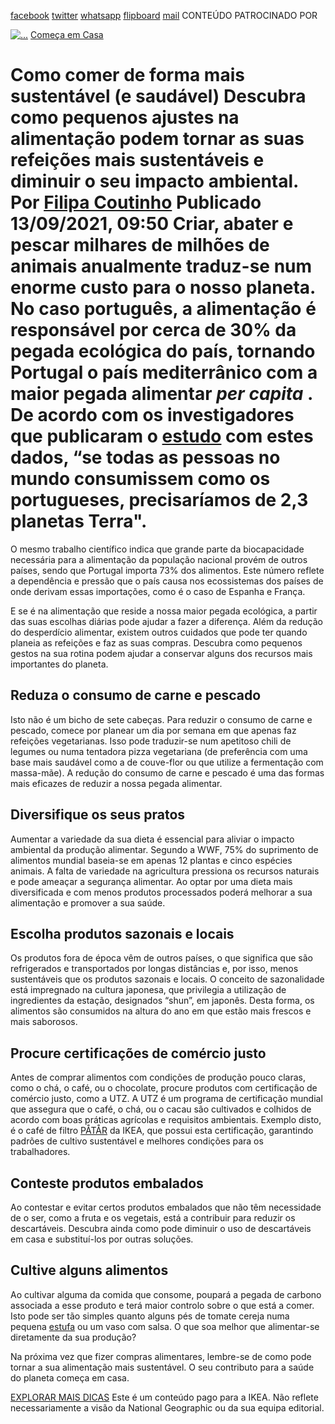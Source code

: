 [facebook](https://www.facebook.com/sharer/sharer.php?u=https%3A%2F%2Fwww.natgeo.pt%2Fmeio-ambiente%2F2021%2F09%2Fcomo-comer-de-forma-mais-sustentavel-e-saudavel) [twitter](https://twitter.com/share?url=https%3A%2F%2Fwww.natgeo.pt%2Fmeio-ambiente%2F2021%2F09%2Fcomo-comer-de-forma-mais-sustentavel-e-saudavel&via=natgeo&text=Como%20comer%20de%20forma%20mais%20sustent%C3%A1vel%20(e%20saud%C3%A1vel)) [whatsapp](https://web.whatsapp.com/send?text=https%3A%2F%2Fwww.natgeo.pt%2Fmeio-ambiente%2F2021%2F09%2Fcomo-comer-de-forma-mais-sustentavel-e-saudavel) [flipboard](https://share.flipboard.com/bookmarklet/popout?v=2&title=Como%20comer%20de%20forma%20mais%20sustent%C3%A1vel%20(e%20saud%C3%A1vel)&url=https%3A%2F%2Fwww.natgeo.pt%2Fmeio-ambiente%2F2021%2F09%2Fcomo-comer-de-forma-mais-sustentavel-e-saudavel) [mail](mailto:?subject=NatGeo&body=https%3A%2F%2Fwww.natgeo.pt%2Fmeio-ambiente%2F2021%2F09%2Fcomo-comer-de-forma-mais-sustentavel-e-saudavel%20-%20Como%20comer%20de%20forma%20mais%20sustent%C3%A1vel%20(e%20saud%C3%A1vel)) CONTEÚDO PATROCINADO POR 

[![ 
...](img/files_styles_image_00_public_ikea_b_x.jpg, " \n ...")](https://www.ikea.com/pt/pt/) [Começa em Casa](https://www.natgeo.pt/comeca-em-casa) 
# Como comer de forma mais sustentável (e saudável) Descubra como pequenos ajustes na alimentação podem tornar as suas refeições mais sustentáveis e diminuir o seu impacto ambiental. Por [Filipa Coutinho](https://www.natgeo.pt/autor/filipa-coutinho) Publicado 13/09/2021, 09:50 Criar, abater e pescar milhares de milhões de animais anualmente traduz-se num enorme custo para o nosso planeta. No caso português, a alimentação é responsável por cerca de 30% da pegada ecológica do país, tornando Portugal o país mediterrânico com a maior pegada alimentar _per capita_ . De acordo com os investigadores que publicaram o [estudo](https://www.sciencedirect.com/science/article/pii/S0048969720348361?via%3Dihub) com estes dados, “se todas as pessoas no mundo consumissem como os portugueses, precisaríamos de 2,3 planetas Terra". 

O mesmo trabalho científico indica que grande parte da biocapacidade necessária para a alimentação da população nacional provém de outros países, sendo que Portugal importa 73% dos alimentos. Este número reflete a dependência e pressão que o país causa nos ecossistemas dos países de onde derivam essas importações, como é o caso de Espanha e França. 

E se é na alimentação que reside a nossa maior pegada ecológica, a partir das suas escolhas diárias pode ajudar a fazer a diferença. Além da redução do desperdício alimentar, existem outros cuidados que pode ter quando planeia as refeições e faz as suas compras. Descubra como pequenos gestos na sua rotina podem ajudar a conservar alguns dos recursos mais importantes do planeta. 

## **Reduza o consumo de carne e pescado** 
Isto não é um bicho de sete cabeças. Para reduzir o consumo de carne e pescado, comece por planear um dia por semana em que apenas faz refeições vegetarianas. Isso pode traduzir-se num apetitoso chili de legumes ou numa tentadora pizza vegetariana (de preferência com uma base mais saudável como a de couve-flor ou que utilize a fermentação com massa-mãe). A redução do consumo de carne e pescado é uma das formas mais eficazes de reduzir a nossa pegada alimentar. 

## **Diversifique os seus pratos** 
Aumentar a variedade da sua dieta é essencial para aliviar o impacto ambiental da produção alimentar. Segundo a WWF, 75% do suprimento de alimentos mundial baseia-se em apenas 12 plantas e cinco espécies animais. A falta de variedade na agricultura pressiona os recursos naturais e pode ameaçar a segurança alimentar. Ao optar por uma dieta mais diversificada e com menos produtos processados poderá melhorar a sua alimentação e promover a sua saúde. 

## **Escolha produtos sazonais e locais** 
Os produtos fora de época vêm de outros países, o que significa que são refrigerados e transportados por longas distâncias e, por isso, menos sustentáveis que os produtos sazonais e locais. O conceito de sazonalidade está impregnado na cultura japonesa, que privilegia a utilização de ingredientes da estação, designados “shun”, em japonês. Desta forma, os alimentos são consumidos na altura do ano em que estão mais frescos e mais saborosos. 

## **Procure certificações de comércio justo** 
Antes de comprar alimentos com condições de produção pouco claras, como o chá, o café, ou o chocolate, procure produtos com certificação de comércio justo, como a UTZ. A UTZ é um programa de certificação mundial que assegura que o café, o chá, ou o cacau são cultivados e colhidos de acordo com boas práticas agrícolas e requisitos ambientais. Exemplo disto, é o café de filtro [PÅTÅR](https://www.ikea.com/pt/pt/p/patar-cafe-de-filtro-torrado-medio-uganda-graos-100-arabica-certificacao-utz-biologico-10394577/) da IKEA, que possui esta certificação, garantindo padrões de cultivo sustentável e melhores condições para os trabalhadores. 

## **Conteste produtos embalados** 
Ao contestar e evitar certos produtos embalados que não têm necessidade de o ser, como a fruta e os vegetais, está a contribuir para reduzir os descartáveis. Descubra ainda como pode diminuir o uso de descartáveis em casa e substituí-los por outras soluções. 

## **Cultive alguns alimentos** 
Ao cultivar alguma da comida que consome, poupará a pegada de carbono associada a esse produto e terá maior controlo sobre o que está a comer. Isto pode ser tão simples quanto alguns pés de tomate cereja numa pequena [estufa](https://www.ikea.com/pt/pt/p/socker-estufa-branco-70186603/) ou um vaso com salsa. O que soa melhor que alimentar-se diretamente da sua produção? 

Na próxima vez que fizer compras alimentares, lembre-se de como pode tornar a sua alimentação mais sustentável. O seu contributo para a saúde do planeta começa em casa. 

[EXPLORAR MAIS DICAS](https://www.natgeo.pt/comeca-em-casa) Este é um conteúdo pago para a IKEA. Não reflete necessariamente a visão da National Geographic ou da sua equipa editorial. 

